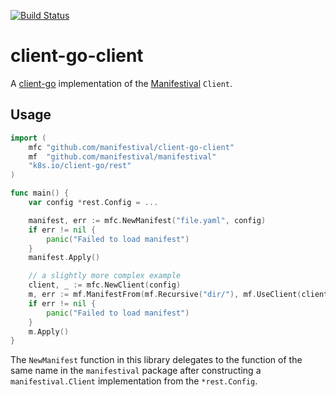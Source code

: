 [![Build Status](https://travis-ci.org/manifestival/client-go-client.svg?branch=master)](https://travis-ci.org/manifestival/client-go-client)

# client-go-client

A [client-go](https://github.com/kubernetes/client-go) implementation
of the [Manifestival](https://github.com/manifestival/manifestival)
`Client`.

Usage
-----

```go
import (
    mfc "github.com/manifestival/client-go-client"
    mf  "github.com/manifestival/manifestival"
    "k8s.io/client-go/rest"
)

func main() {
    var config *rest.Config = ...

    manifest, err := mfc.NewManifest("file.yaml", config)
    if err != nil {
        panic("Failed to load manifest")
    }
    manifest.Apply()

    // a slightly more complex example
    client, _ := mfc.NewClient(config)
    m, err := mf.ManifestFrom(mf.Recursive("dir/"), mf.UseClient(client))
    if err != nil {
        panic("Failed to load manifest")
    }
    m.Apply()
}
```

The `NewManifest` function in this library delegates to the function
of the same name in the `manifestival` package after constructing a
`manifestival.Client` implementation from the `*rest.Config`.
